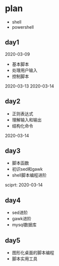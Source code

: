 # plan

-   shell
-   powershell

## day1 
2020-03-09

-   基本脚本
-   处理用户输入
-   控制脚本

2020-03-13 
2020-03-14

## day2

-   正则表达式
-   理解输入和输出
-   结构化命令

2020-03-14

## day3

-   脚本函数
-   初识sed和gawk
-   shell脚本编程进阶

sciprt: 2020-03-14


## day4

-   sed进阶
-   gawk进阶
-   mysql数据库

## day5

-   图形化桌面的脚本编程
-   脚本实用工具
